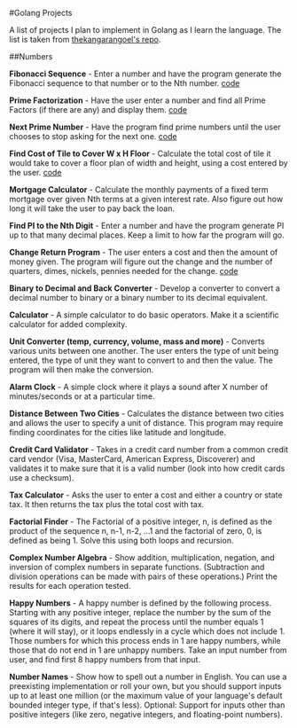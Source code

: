 
#Golang Projects

A list of projects I plan to implement in Golang as I learn the language.
The list is taken from [thekangarangoel's repo](https://github.com/thekarangoel/Projects).


##Numbers

**Fibonacci Sequence** - Enter a number and have the program generate the Fibonacci sequence to that number or to the Nth number.
[code](fibonacci/fibonacci.go)

**Prime Factorization** - Have the user enter a number and find all Prime Factors (if there are any) and display them.
[code](prime_factors.primes.go)

**Next Prime Number** - Have the program find prime numbers until the user chooses to stop asking for the next one.
[code](next_prime/primes.go)

**Find Cost of Tile to Cover W x H Floor** - Calculate the total cost of tile it would take to cover a floor plan of width and height, using a cost entered by the user.
[code](floor_cost/floor.go)

**Mortgage Calculator** - Calculate the monthly payments of a fixed term mortgage over given Nth terms at a given interest rate. Also figure out how long it will take the user to pay back the loan.

**Find PI to the Nth Digit** - Enter a number and have the program generate PI up to that many decimal places. Keep a limit to how far the program will go.

**Change Return Program** - The user enters a cost and then the amount of money given. The program will figure out the change and the number of quarters, dimes, nickels, pennies needed for the change.
[code](change/change.go)

**Binary to Decimal and Back Converter** - Develop a converter to convert a decimal number to binary or a binary number to its decimal equivalent.

**Calculator** - A simple calculator to do basic operators. Make it a scientific calculator for added complexity.

**Unit Converter (temp, currency, volume, mass and more)** - Converts various units between one another. The user enters the type of unit being entered, the type of unit they want to convert to and then the value. The program will then make the conversion.

**Alarm Clock** - A simple clock where it plays a sound after X number of minutes/seconds or at a particular time.

**Distance Between Two Cities** - Calculates the distance between two cities and allows the user to specify a unit of distance. This program may require finding coordinates for the cities like latitude and longitude.

**Credit Card Validator** - Takes in a credit card number from a common credit card vendor (Visa, MasterCard, American Express, Discoverer) and validates it to make sure that it is a valid number (look into how credit cards use a checksum).

**Tax Calculator** - Asks the user to enter a cost and either a country or state tax. It then returns the tax plus the total cost with tax.

**Factorial Finder** - The Factorial of a positive integer, n, is defined as the product of the sequence n, n-1, n-2, ...1 and the factorial of zero, 0, is defined as being 1. Solve this using both loops and recursion.

**Complex Number Algebra** - Show addition, multiplication, negation, and inversion of complex numbers in separate functions. (Subtraction and division operations can be made with pairs of these operations.) Print the results for each operation tested.

**Happy Numbers** - A happy number is defined by the following process. Starting with any positive integer, replace the number by the sum of the squares of its digits, and repeat the process until the number equals 1 (where it will stay), or it loops endlessly in a cycle which does not include 1. Those numbers for which this process ends in 1 are happy numbers, while those that do not end in 1 are unhappy numbers. Take an input number from user, and find first 8 happy numbers from that input.

**Number Names** - Show how to spell out a number in English. You can use a preexisting implementation or roll your own, but you should support inputs up to at least one million (or the maximum value of your language's default bounded integer type, if that's less). Optional: Support for inputs other than positive integers (like zero, negative integers, and floating-point numbers).

